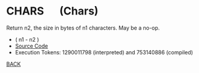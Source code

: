 # CHARS &emsp; (Chars)
Return n2, the size in bytes of n1 characters. May be a no-op.
* ( n1 - n2 )
* [Source Code](../words/core/Chars.cs)
* Execution Tokens: 1290011798 (interpreted) and 753140886 (compiled)


[BACK](builtins.md#Chars)

